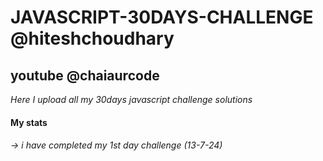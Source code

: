 # JAVASCRIPT-30DAYS-CHALLENGE @hiteshchoudhary 
## youtube @chaiaurcode
<i>Here I upload all my 30days javascript challenge solutions </i>
#### My stats 
###### -> i have completed my 1st day challenge (13-7-24) 
